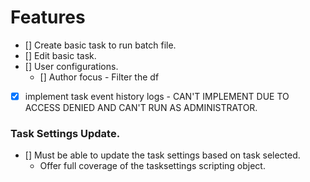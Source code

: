 # Features
- [] Create basic task to run batch file.
- [] Edit basic task.
- [] User configurations.
    - [] Author focus - Filter the df 

- [x] implement task event history logs - CAN'T IMPLEMENT DUE TO ACCESS DENIED AND CAN'T RUN AS ADMINISTRATOR.

### Task Settings Update.
- [] Must be able to update the task settings based on task selected.
    - Offer full coverage of the tasksettings scripting object.
